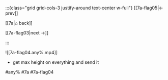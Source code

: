 :::{class="grid grid-cols-3 justify-around text-center w-full"}
[[7a-flag05|← prev]]

[[7a|⌂ back]]

[[7a-flag03|next →]]

:::

![[7a-flag04.any%.mp4]]

* get max height on everything and send it

#any% #7a #7a-flag04

